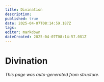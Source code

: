 ```yaml
---
title: Divination
description: 
published: true
date: 2025-04-07T08:14:59.187Z
tags: 
editor: markdown
dateCreated: 2025-04-07T08:14:57.081Z
---
```


# Divination

*This page was auto-generated from structure.*